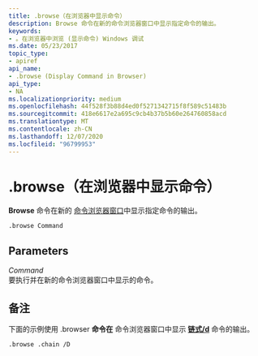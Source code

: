 ```yaml
---
title: .browse（在浏览器中显示命令）
description: Browse 命令在新的命令浏览器窗口中显示指定命令的输出。
keywords:
- 。在浏览器中浏览 (显示命令) Windows 调试
ms.date: 05/23/2017
topic_type:
- apiref
api_name:
- .browse (Display Command in Browser)
api_type:
- NA
ms.localizationpriority: medium
ms.openlocfilehash: 44f528f3b88d4ed0f5271342715f8f589c51483b
ms.sourcegitcommit: 418e6617e2a695c9cb4b37b5b60e264760858acd
ms.translationtype: MT
ms.contentlocale: zh-CN
ms.lasthandoff: 12/07/2020
ms.locfileid: "96799953"
---
```

# <a name="browse-display-command-in-browser"></a>.browse（在浏览器中显示命令）


**Browse** 命令在新的 [命令浏览器窗口](command-browser-window.md)中显示指定命令的输出。

```dbgcmd
.browse Command
```

## <a name="span-idparametersspanspan-idparametersspanspan-idparametersspanparameters"></a><span id="Parameters"></span><span id="parameters"></span><span id="PARAMETERS"></span>Parameters


<span id="Command"></span><span id="command"></span><span id="COMMAND"></span>*Command*  
要执行并在新的命令浏览器窗口中显示的命令。

<a name="remarks"></a>备注
-------

下面的示例使用 .browser **命令在** 命令浏览器窗口中显示 [**链式/d**](-chain--list-debugger-extensions-.md) 命令的输出。

```dbgcmd
.browse .chain /D
```

 

 





